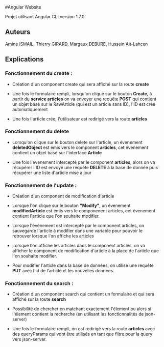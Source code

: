 #Angular Website

Projet utilisant Angular CLI version 1.7.0

## Auteurs

Amine ISMAIL, Thierry GIRARD, Margaux DEBURE, Hussein Ait-Lahcen

## Explications

### Fonctionnement du create :

*   Création d'un component create qui sera affiché sur la route **create**

*   Une fois le formulaire rempli, lorsqu'on clique sur le bouton **Create**, à partir du **service articles** on va envoyer une requête **POST** qui contient un objet basé sur le RawArticle (qui est un article sans ID), l'ID est crée automatiquement

*   Une fois l'article crée, l'utilisateur est redirigé vers la route **articles**

### Fonctionnement du delete

*   Lorsqu'on clique sur le bouton delete sur l'article, un évenement **deletedObject** est émis vers le component **articles**, cet évenement contient un objet basé sur l'interface **Article**

*   Une fois l'évenement intercepté par le component **articles**, alors on va récupérer l'ID est envoyé une requête **DELETE** à la base de donnée puis récupérer une liste d'article mise à jour

### Fonctionnement de l'update :

*   Création d'un component de modification d'article
*   Lorsque l'on clique sur le bouton **"Modify"**, un évenement **modifiedArticle** est émis vers le componenent articles, cet évenement contient l'article que l'on souhaite modifier.

*   Lorsque l'événement est intercepté par le component articles, on sauvegarde l'article à modifier dans une variable pour pouvoir le retrouver lorsque l'on affiche les articles

*   Lorsque l'on affiche les articles dans le component articles, on va afficher le component de modification d'article à la place de l'article que l'on souhaite modifier.

*   Pour modifier l'article dans la base de données, on utilise une requête **PUT** avec l'id de l'article et les nouvelles données.

### Fonctionnement du search :

*   Création d'un component search qui contient un formulaire et qui sera affiché sur la route **search**

*   Possibilité de chercher en matchant exactement l'élement ou alors si l'élement contient la recherche (en utilisant les fonctionnalités de json-server)

*   Une fois le formulaire rempli, on est redirigé vers la route **articles** avec des queryParams qui vont être utilisés en tant que filtre pour la query vers json-server.
